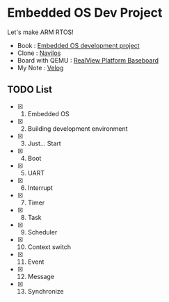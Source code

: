 # Embedded OS Dev Project

Let's make ARM RTOS!
- Book : [Embedded OS development project](https://blog.insightbook.co.kr/2019/12/19/19944/)
- Clone : [Navilos](https://github.com/navilera/Navilos)
- Board with QEMU : [RealView Platform Baseboard](https://developer.arm.com/documentation/dui0417/d/)
- My Note : [Velog](https://velog.io/@psh4204/series/%EC%9E%84%EB%B2%A0%EB%94%94%EB%93%9C-OS-%EA%B0%9C%EB%B0%9C-%ED%94%84%EB%A1%9C%EC%A0%9D%ED%8A%B8)

## TODO List
- [X] 1. Embedded OS
- [X] 2. Building development environment
- [X] 3. Just... Start
- [X] 4. Boot
- [X] 5. UART
- [X] 6. Interrupt
- [X] 7. Timer
- [X] 8. Task
- [X] 9. Scheduler
- [X] 10. Context switch
- [X] 11. Event
- [X] 12. Message       
- [X] 13. Synchronize
